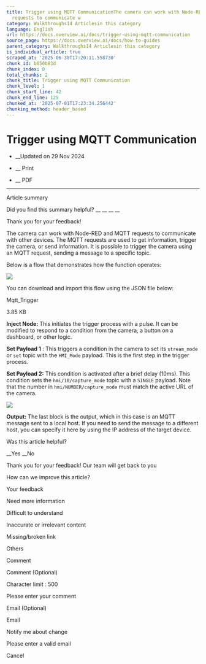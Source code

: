 ```yaml
---
title: Trigger using MQTT CommunicationThe camera can work with Node-RED and MQTT
  requests to communicate w
category: Walkthroughs14 Articlesin this category
language: English
url: https://docs.overview.ai/docs/trigger-using-mqtt-communication
source_page: https://docs.overview.ai/docs/how-to-guides
parent_category: Walkthroughs14 Articlesin this category
is_individual_article: true
scraped_at: '2025-06-30T17:20:11.558730'
chunk_id: b650b83d
chunk_index: 0
total_chunks: 2
chunk_title: Trigger using MQTT Communication
chunk_level: 1
chunk_start_line: 42
chunk_end_line: 125
chunked_at: '2025-07-01T17:23:34.256442'
chunking_method: header_based
---
```


# Trigger using MQTT Communication

  *  __Updated on 29 Nov 2024



  *  __ Print

  * __ PDF




* * *

Article summary

Did you find this summary helpful?  __ __ __ __

Thank you for your feedback\!

The camera can work with Node-RED and MQTT requests to communicate with other devices. The MQTT requests are used to get information, trigger the camera, or send information. It is possible to trigger the camera using an MQTT request, sending a message to a specific topic.

Below is a flow that demonstrates how the function operates:

![](https://cdn.document360.io/863daf20-40fe-49e9-9c91-e3c6cfba55d1/Images/Documentation/image\(110\).png)

  
You can download and import this flow using the JSON file below:

[](https://cdn.document360.io/863daf20-40fe-49e9-9c91-e3c6cfba55d1/Images/Documentation/Mqtt_Trigger\(2\).json)Mqtt\_Trigger

3.85 KB

**Inject Node:** This initiates the trigger process with a pulse. It can be modified to respond to a condition from the camera, a button on a dashboard, or other logic.

**Set Payload 1** : This triggers a condition in the camera to set its `stream_mode` or `set` topic with the `HMI_Mode` payload. This is the first step in the trigger process.

**Set Payload 2:** This condition is activated after a brief delay \(10ms\). This condition sets the `hmi/10/capture_mode` topic with a `SINGLE` payload. Note that the number in `hmi/NUMBER/capture_mode` must match the active URL of the camera.  
  
![](https://cdn.document360.io/863daf20-40fe-49e9-9c91-e3c6cfba55d1/Images/Documentation/image\(112\).png)

**Output:** The last block is the output, which in this case is an MQTT message sent to a local host. If you need to send the message to a different host, you can specify it here by using the IP address of the target device.

Was this article helpful?

__Yes __No

Thank you for your feedback\! Our team will get back to you

How can we improve this article?

Your feedback

Need more information

Difficult to understand

Inaccurate or irrelevant content

Missing/broken link

Others

Comment

Comment \(Optional\)

Character limit : 500

Please enter your comment

Email \(Optional\)

Email

Notify me about change  


Please enter a valid email

Cancel
